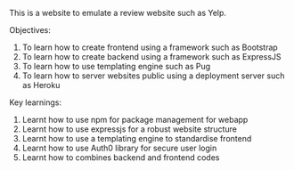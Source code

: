 This is a website to emulate a review website such as Yelp.

Objectives:
1) To learn how to create frontend using a framework such as Bootstrap
2) To learn how to create backend using a framework such as ExpressJS
3) To learn how to use templating engine such as Pug
4) To learn how to server websites public using a deployment server such as Heroku


Key learnings:
1) Learnt how to use npm for package management for webapp
2) Learnt how to use expressjs for a robust website structure
3) Learnt how to use a templating engine to standardise frontend
4) Learnt how to use Auth0 library for secure user login
5) Learnt how to combines backend and frontend codes
